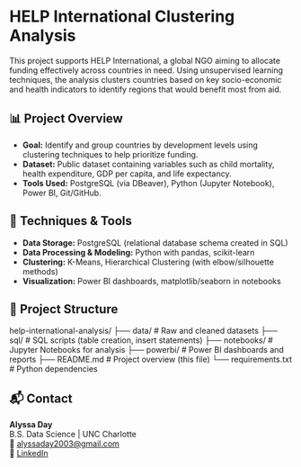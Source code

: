 # HELP International Clustering Analysis

This project supports HELP International, a global NGO aiming to allocate funding effectively across countries in need. Using unsupervised learning techniques, the analysis clusters countries based on key socio-economic and health indicators to identify regions that would benefit most from aid.

## 📊 Project Overview

- **Goal:** Identify and group countries by development levels using clustering techniques to help prioritize funding.
- **Dataset:** Public dataset containing variables such as child mortality, health expenditure, GDP per capita, and life expectancy.
- **Tools Used:** PostgreSQL (via DBeaver), Python (Jupyter Notebook), Power BI, Git/GitHub.

## 🧪 Techniques & Tools

- **Data Storage:** PostgreSQL (relational database schema created in SQL)
- **Data Processing & Modeling:** Python with pandas, scikit-learn
- **Clustering:** K-Means, Hierarchical Clustering (with elbow/silhouette methods)
- **Visualization:** Power BI dashboards, matplotlib/seaborn in notebooks

## 📂 Project Structure

help-international-analysis/
├── data/ # Raw and cleaned datasets
├── sql/ # SQL scripts (table creation, insert statements)
├── notebooks/ # Jupyter Notebooks for analysis
├── powerbi/ # Power BI dashboards and reports
├── README.md # Project overview (this file)
└── requirements.txt # Python dependencies

## 📬 Contact

**Alyssa Day**  
B.S. Data Science | UNC Charlotte  
📧 alyssaday2003@gmail.com  
🔗 [LinkedIn](https://www.linkedin.com/in/alyssaday01)
